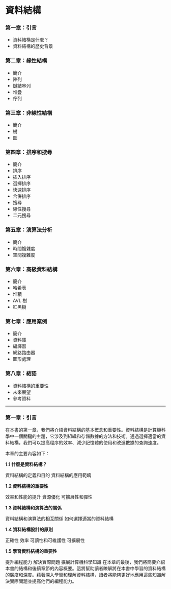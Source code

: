 #    資料結構

###    第一章：引言

* 資料結構是什麼？
* 資料結構的歷史背景

###    第二章：線性結構

* 簡介
* 陣列
* 鏈結串列
* 堆疊
* 佇列

###    第三章：非線性結構

* 簡介
* 樹
* 圖

###    第四章：排序和搜尋

* 簡介
* 排序
* 插入排序
* 選擇排序
* 快速排序
* 合併排序
* 搜尋
* 線性搜尋
* 二元搜尋

###    第五章：演算法分析

* 簡介
* 時間複雜度
* 空間複雜度

###    第六章：高級資料結構

* 簡介
* 哈希表
* 堆積
* AVL 樹
* 紅黑樹

###    第七章：應用案例

* 簡介
* 資料庫
* 編譯器
* 網路路由器
* 圖形處理

###    第八章：結語

* 資料結構的重要性
* 未來展望
* 參考資料

---

###    第一章：引言

在本書的第一章，我們將介紹資料結構的基本概念和重要性。資料結構是計算機科學中一個關鍵的主題，它涉及到組織和存儲數據的方法和技術。通過選擇適當的資料結構，我們可以提高程序的效率、減少記憶體的使用和改進數據的查詢速度。

本章的主要內容如下：

**1.1 什麼是資料結構？**

資料結構的定義和目的
資料結構的應用範疇

**1.2 資料結構的重要性**

效率和性能的提升
資源優化
可擴展性和彈性

**1.3 資料結構和演算法的關係**

資料結構和演算法的相互關係
如何選擇適當的資料結構

**1.4 資料結構設計的原則**

正確性
效率
可讀性和可維護性
可擴展性

**1.5 學習資料結構的重要性**

提升編程能力
解決實際問題
擴展計算機科學知識
在本章的最後，我們將簡要介紹本書的結構和後續章節的內容概要。這將幫助讀者瞭解將在本書中學習的資料結構的廣度和深度。藉著深入學習和理解資料結構，讀者將能夠更好地應用這些知識解決實際問題並提高他們的編程能力。
